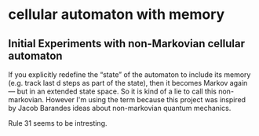 # cellular automaton with memory

## Initial Experiments with non-Markovian cellular automaton 

If you explicitly redefine the “state” of the automaton to include its memory (e.g. track last d steps as part of the state), then it becomes Markov again — but in an extended state space. So it is kind of a lie to call this non-markovian. However I'm using the term because this project was inspired by Jacob Barandes ideas about non-markovian quantum mechanics. 


Rule 31 seems to be intresting. 